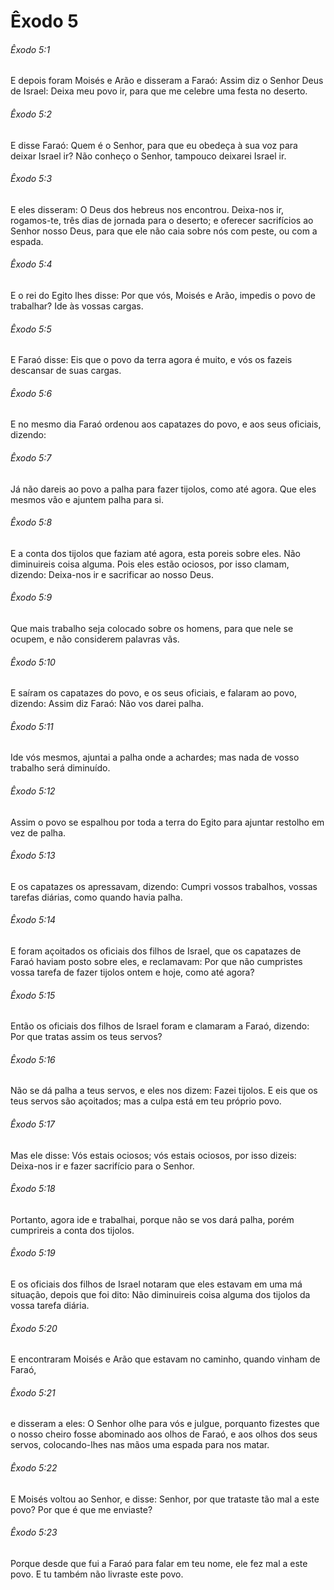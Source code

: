 # Êxodo 5

###### Êxodo 5:1

E depois foram Moisés e Arão e disseram a Faraó: Assim diz o Senhor Deus de Israel: Deixa meu povo ir, para que me celebre uma festa no deserto.

###### Êxodo 5:2

E disse Faraó: Quem é o Senhor, para que eu obedeça à sua voz para deixar Israel ir? Não conheço o Senhor, tampouco deixarei Israel ir.

###### Êxodo 5:3

E eles disseram: O Deus dos hebreus nos encontrou. Deixa-nos ir, rogamos-te, três dias de jornada para o deserto; e oferecer sacrifícios ao Senhor nosso Deus, para que ele não caia sobre nós com peste, ou com a espada.

###### Êxodo 5:4

E o rei do Egito lhes disse: Por que vós, Moisés e Arão, impedis o povo de trabalhar? Ide às vossas cargas.

###### Êxodo 5:5

E Faraó disse: Eis que o povo da terra agora é muito, e vós os fazeis descansar de suas cargas.

###### Êxodo 5:6

E no mesmo dia Faraó ordenou aos capatazes do povo, e aos seus oficiais, dizendo:

###### Êxodo 5:7

Já não dareis ao povo a palha para fazer tijolos, como até agora. Que eles mesmos vão e ajuntem palha para si.

###### Êxodo 5:8

E a conta dos tijolos que faziam até agora, esta poreis sobre eles. Não diminuireis coisa alguma. Pois eles estão ociosos, por isso clamam, dizendo: Deixa-nos ir e sacrificar ao nosso Deus.

###### Êxodo 5:9

Que mais trabalho seja colocado sobre os homens, para que nele se ocupem, e não considerem palavras vãs.

###### Êxodo 5:10

E saíram os capatazes do povo, e os seus oficiais, e falaram ao povo, dizendo: Assim diz Faraó: Não vos darei palha.

###### Êxodo 5:11

Ide vós mesmos, ajuntai a palha onde a achardes; mas nada de vosso trabalho será diminuído.

###### Êxodo 5:12

Assim o povo se espalhou por toda a terra do Egito para ajuntar restolho em vez de palha.

###### Êxodo 5:13

E os capatazes os apressavam, dizendo: Cumpri vossos trabalhos, vossas tarefas diárias, como quando havia palha.

###### Êxodo 5:14

E foram açoitados os oficiais dos filhos de Israel, que os capatazes de Faraó haviam posto sobre eles, e reclamavam: Por que não cumpristes vossa tarefa de fazer tijolos ontem e hoje, como até agora?

###### Êxodo 5:15

Então os oficiais dos filhos de Israel foram e clamaram a Faraó, dizendo: Por que tratas assim os teus servos?

###### Êxodo 5:16

Não se dá palha a teus servos, e eles nos dizem: Fazei tijolos. E eis que os teus servos são açoitados; mas a culpa está em teu próprio povo.

###### Êxodo 5:17

Mas ele disse: Vós estais ociosos; vós estais ociosos, por isso dizeis: Deixa-nos ir e fazer sacrifício para o Senhor.

###### Êxodo 5:18

Portanto, agora ide e trabalhai, porque não se vos dará palha, porém cumprireis a conta dos tijolos.

###### Êxodo 5:19

E os oficiais dos filhos de Israel notaram que eles estavam em uma má situação, depois que foi dito: Não diminuireis coisa alguma dos tijolos da vossa tarefa diária.

###### Êxodo 5:20

E encontraram Moisés e Arão que estavam no caminho, quando vinham de Faraó,

###### Êxodo 5:21

e disseram a eles: O Senhor olhe para vós e julgue, porquanto fizestes que o nosso cheiro fosse abominado aos olhos de Faraó, e aos olhos dos seus servos, colocando-lhes nas mãos uma espada para nos matar.

###### Êxodo 5:22

E Moisés voltou ao Senhor, e disse: Senhor, por que trataste tão mal a este povo? Por que é que me enviaste?

###### Êxodo 5:23

Porque desde que fui a Faraó para falar em teu nome, ele fez mal a este povo. E tu também não livraste este povo.


